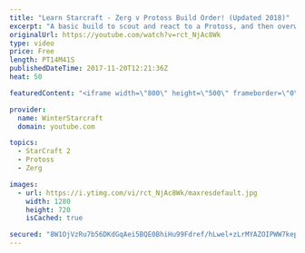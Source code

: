 ```yaml
---
title: "Learn Starcraft - Zerg v Protoss Build Order! (Updated 2018)"
excerpt: "A basic build to scout and react to a Protoss, and then overwhelm them with the swarm! Meant for lower level players looking for direction, not higher level looking for the dankest meta. -- Watch live at https://www.twitch.tv/wintergaming"
originalUrl: https://youtube.com/watch?v=rct_NjAc8Wk
type: video
price: Free
length: PT14M41S
publishedDateTime: 2017-11-20T12:21:36Z
heat: 50

featuredContent: "<iframe width=\"800\" height=\"500\" frameborder=\"0\" src=\"https://www.youtube.com/embed/rct_NjAc8Wk\" allow=\"accelerometer; autoplay; encrypted-media; gyroscope; picture-in-picture\" allowfullscreen></iframe>"

provider:
  name: WinterStarcraft
  domain: youtube.com

topics:
  - StarCraft 2
  - Protoss
  - Zerg

images:
  - url: https://i.ytimg.com/vi/rct_NjAc8Wk/maxresdefault.jpg
    width: 1280
    height: 720
    isCached: true

secured: "8W1OjVzRu7b56DKdGqAei5BQE0BhiHu99Fdref/hLwel+zLrMYAZOIPWW7kepNj2CBELxpYjGnsFoMrN/svGYX11twaYrxoPxI9KkBf4zvjjxUBqCHWdoQKL9SGWbuX9Ap3XyktTt2QFrwDFZZjppIzMp9hF3/JAlbWlQl1zcNHCaLjjWs3K3a4K6PT2euWEqY52uiGlAjzYdSFd7BiYor2vB7/HQKeLXj8w13pVaHEoe/cL2E8I4qXJPpyAHVupbgITx/DFoLk5Ijx2ngyMi9OCfmrJ6cd2QEipOGxXlcf/AacmjRbOEGrzp4W6rOo24nBKo/vh0Hk1zbmMQ1IHNl5JOb6x2WaxxQPghTiPNH4NueGx2AmlNhvNo24SZVG1hD8u8ubNzbrIypFQkI1iWXqNBxUUmH9+bABNujZO8XE=;PEA0fRHWTQkCzgPGfvdKUA=="
---
```


